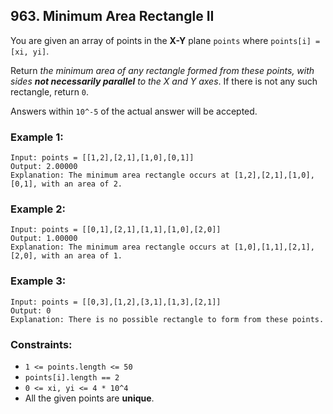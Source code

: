 ## 963. Minimum Area Rectangle II

You are given an array of points in the **X-Y** plane ```points``` where ```points[i] = [xi, yi]```.

Return *the minimum area of any rectangle formed from these points, with sides **not necessarily parallel** to the X and Y axes*. If there is not any such rectangle, return ```0```.

Answers within ```10^-5``` of the actual answer will be accepted.

### Example 1:
```
Input: points = [[1,2],[2,1],[1,0],[0,1]]
Output: 2.00000
Explanation: The minimum area rectangle occurs at [1,2],[2,1],[1,0],[0,1], with an area of 2.
```
### Example 2:
```
Input: points = [[0,1],[2,1],[1,1],[1,0],[2,0]]
Output: 1.00000
Explanation: The minimum area rectangle occurs at [1,0],[1,1],[2,1],[2,0], with an area of 1.
```
### Example 3:
```
Input: points = [[0,3],[1,2],[3,1],[1,3],[2,1]]
Output: 0
Explanation: There is no possible rectangle to form from these points.
```

### Constraints:

* ```1 <= points.length <= 50```
* ```points[i].length == 2```
* ```0 <= xi, yi <= 4 * 10^4```
* All the given points are **unique**.